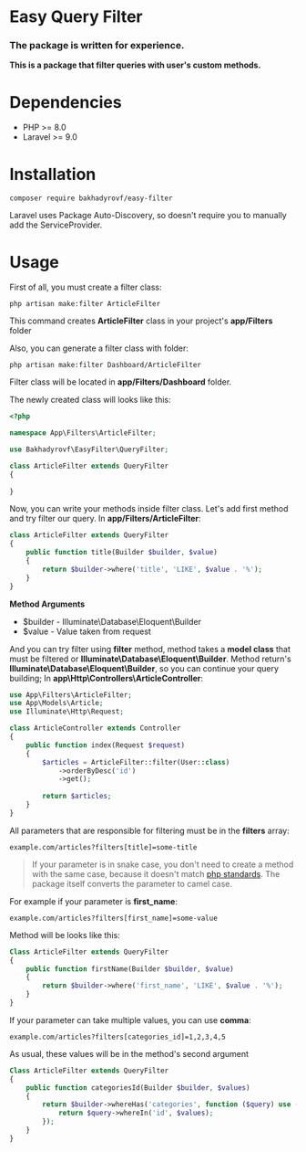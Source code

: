 # Easy Query Filter
### **The package is written for experience.**
**This is a package that filter queries with user's custom methods.**

# Dependencies
- PHP >= 8.0
- Laravel >= 9.0

# Installation
```
composer require bakhadyrovf/easy-filter
```
Laravel uses Package Auto-Discovery, so doesn't require you to manually add the ServiceProvider.

# Usage
First of all, you must create a filter class:
```
php artisan make:filter ArticleFilter
```
This command creates **ArticleFilter** class in your project's **app/Filters** folder

Also, you can generate a filter class with folder:
```
php artisan make:filter Dashboard/ArticleFilter
```
Filter class will be located in **app/Filters/Dashboard** folder.

The newly created class will looks like this:
```php
<?php 

namespace App\Filters\ArticleFilter;

use Bakhadyrovf\EasyFilter\QueryFilter;

class ArticleFilter extends QueryFilter
{
    
}
```

Now, you can write your methods inside filter class.
Let's add first method and try filter our query.
In **app/Filters/ArticleFilter**:
```php
class ArticleFilter extends QueryFilter
{
    public function title(Builder $builder, $value)
    {
        return $builder->where('title', 'LIKE', $value . '%');           
    }
}
```
**Method Arguments**
- $builder - Illuminate\Database\Eloquent\Builder
- $value - Value taken from request

And you can try filter using **filter** method, method takes a **model class** that must be filtered or **Illuminate\Database\Eloquent\Builder**.
Method return's **Illuminate\Database\Eloquent\Builder**, so you can continue your query building;
In **app\Http\Controllers\ArticleController**:
```php
use App\Filters\ArticleFilter;
use App\Models\Article;
use Illuminate\Http\Request;

class ArticleController extends Controller
{
    public function index(Request $request)
    {
        $articles = ArticleFilter::filter(User::class)
            ->orderByDesc('id')
            ->get();
            
        return $articles;
    }
}
```   

All parameters that are responsible for filtering must be in the **filters** array:
```
example.com/articles?filters[title]=some-title
```
> If your parameter is in snake case, you don't need to create a method with the same case,
because it doesn't match [php standards](https://www.php-fig.org/psr/psr-12/#44-methods-and-functions).
The package itself converts the parameter to camel case.

For example if your parameter is **first_name**:
```
example.com/articles?filters[first_name]=some-value
```
Method will be looks like this:
```php
Class ArticleFilter extends QueryFilter 
{
    public function firstName(Builder $builder, $value)
    {
        return $builder->where('first_name', 'LIKE', $value . '%');
    }
}
```


If your parameter can take multiple values, you can use **comma**:
```
example.com/articles?filters[categories_id]=1,2,3,4,5
```
As usual, these values will be in the method's second argument
```php
Class ArticleFilter extends QueryFilter 
{
    public function categoriesId(Builder $builder, $values)
    {
        return $builder->whereHas('categories', function ($query) use ($values) {
            return $query->whereIn('id', $values);
        });
    }
}
```
